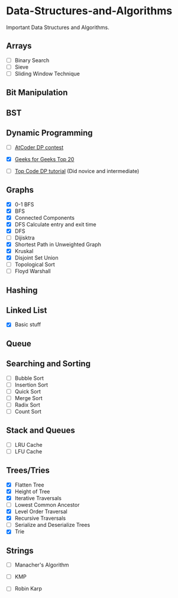 # Data-Structures-and-Algorithms

Important Data Structures and Algorithms.

## Arrays

- [ ] Binary Search
- [ ] Sieve
- [ ] Sliding Window Technique

## Bit Manipulation

## BST


## Dynamic Programming

- [ ] [AtCoder DP contest](https://atcoder.jp/contests/dp/tasks)

- [x] [Geeks for Geeks Top 20](https://www.geeksforgeeks.org/top-20-dynamic-programming-interview-questions/)

- [ ] [Top Code DP tutorial](https://www.topcoder.com/community/competitive-programming/tutorials/dynamic-programming-from-novice-to-advanced/) (Did novice and intermediate)

## Graphs

- [x] 0-1 BFS
- [x] BFS
- [x] Connected Components
- [x] DFS Calculate entry and exit time
- [x] DFS
- [ ] Dijisktra
- [x] Shortest Path in Unweighted Graph
- [x] Kruskal
- [x] Disjoint Set Union
- [ ] Topological Sort
- [ ] Floyd Warshall

## Hashing

## Linked List

- [x] Basic stuff 

## Queue

## Searching and Sorting

- [ ] Bubble Sort
- [ ] Insertion Sort
- [ ] Quick Sort
- [ ] Merge Sort
- [ ] Radix Sort
- [ ] Count Sort

## Stack and Queues

- [ ] LRU Cache
- [ ] LFU Cache

## Trees/Tries

- [x] Flatten Tree
- [x] Height of Tree
- [x] Iterative Traversals
- [ ] Lowest Common Ancestor
- [x] Level Order Traversal
- [x] Recursive Traversals
- [ ] Serialize and Deserialize Trees
- [x] Trie

## Strings

- [ ] Manacher's Algorithm
- [ ] KMP
- [ ] Robin Karp







